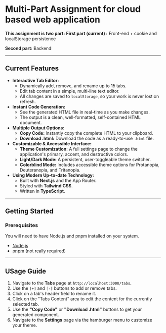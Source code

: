 # Multi-Part Assignment for cloud based web application

**This assignment is two part:**
**First part (current) :** Front-end + cookie and localStorage persistence

**Second part:** Backend

---

## Current Features

* **Interactive Tab Editor:**
    * Dynamically add, remove, and rename up to 15 tabs.
    * Edit tab content in a simple, multi-line text editor.
    * All changes are saved to `localStorage`, so your work is never lost on refresh.
* **Instant Code Generation:**
    * See the generated HTML file in real-time as you make changes.
    * The output is a clean, well-formatted, self-contained HTML document.
* **Multiple Output Options:**
    * **Copy Code:** Instantly copy the complete HTML to your clipboard.
    * **Download .html:** Download the code as a ready-to-use `.html` file.
* **Customizable & Accessible Interface:**
    * **Theme Customization:** A full settings page to change the application's primary, accent, and destructive colors.
    * **Light/Dark Mode:** A persistent, user-toggleable theme switcher.
    * **Colorblind Mode:** Includes accessible theme options for Protanopia, Deuteranopia, and Tritanopia.
* **Using Modern Up-to-date Technology:**
    * Built with **Next.js** and the App Router.
    * Styled with **Tailwind CSS**.
    * Written in **TypeScript**.

---

## Getting Started

### Prerequisites

You will need to have Node.js and pnpm installed on your system.

* [Node.js](https://nodejs.org/)
* [pnpm](https://pnpm.io/installation) (not really required)

---

##  USage Guide

1.  Navigate to the **Tabs** page at `http://localhost:3000/tabs`.
2.  Use the `[+]` and `[-]` buttons to add or remove tabs.
3.  Click on a tab's header field to rename it.
4.  Click on the "Tabs Content" area to edit the content for the currently selected tab.
5.  Use the **"Copy Code"** or **"Download .html"** buttons to get your generated component.
6.  Navigate to the **Settings** page via the hamburger menu to customize your theme.


